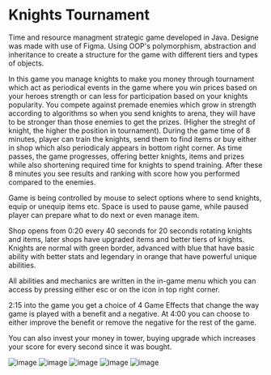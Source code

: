 # Knights Tournament

Time and resource managment strategic game developed in Java. Designe was made with use of Figma.
Using OOP's polymorphism, abstraction and inheritance to create a structure for the game with different tiers and types of objects.


In this game you manage knights to make you money through tournament which act as periodical events in the game where you win prices based on your heroes strength or can less for participation based on your knights popularity.
You compete against premade enemies which grow in strength according to algorithms so when you send knights to arena, they will have to be stronger than those enemies to get the prizes. (Higher the streght of knight, the higher the position in tournament).
During the game time of 8 minutes, player can train the knights, send them to find items or buy either in shop which also periodicaly appears in bottom right corner.
As time passes, the game progresses, offering better knights, items and prizes while also shortening required time for knights to spend training.
After these 8 minutes you see results and ranking with score how you performed compared to the enemies.

Game is being controlled by mouse to select options where to send knights, equip or unequip items etc. Space is used to pause game, while paused player can prepare what to do next or even manage item.

Shop opens from 0:20 every 40 seconds for 20 seconds rotating knights and items, later shops have upgraded items and better tiers of knights.
Knights are normal with green border, advanced with blue that have basic ability with better stats and legendary in orange that have powerful unique abilities.

All abilities and mechanics are written in the in-game menu which you can access by pressing either esc or on the icon in top right corner.

2:15 into the game you get a choice of 4 Game Effects that change the way game is played with a benefit and a negative. At 4:00 you can choose to either improve the benefit or remove the negative for the rest of the game.

You can also invest your money in tower, buying upgrade which increases your score for every second since it was bought.

![image](https://github.com/Mathewix/Knights_Tournament/assets/117742733/590c97b0-3e35-414a-856d-2549040f4245)
![image](https://github.com/Mathewix/Knights_Tournament/assets/117742733/c0eff6b2-194f-4c15-82a4-4468db91d8d0)
![image](https://github.com/Mathewix/Knights_Tournament/assets/117742733/9a52fad0-2b31-4ae9-bc6a-9ccf338c96de)
![image](https://github.com/Mathewix/Knights_Tournament/assets/117742733/3017d222-7c7b-4d6f-9e52-3b6a85d79270)
![image](https://github.com/Mathewix/Knights_Tournament/assets/117742733/47fa8514-52dd-4e6c-a49b-1fbe831db1a3)
